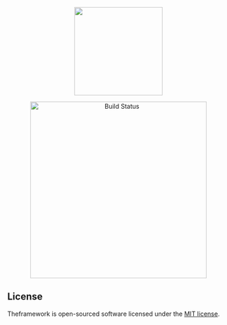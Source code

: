 <p align="center"><a href="https://ecofreshkeonjhar.com/" target="_blank"><img src="https://ecofreshkeonjhar.com/ecofresh/images/logo/logo.png" width="200"></a></p>

<p align="center">
<img src="https://ecofreshkeonjhar.com/ecofresh/images/home/eco-big-mage.png" width="400" alt="Build Status">
</p>

## License

Theframework is open-sourced software licensed under the [MIT license](https://opensource.org/licenses/MIT).
